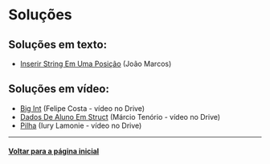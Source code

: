 # Soluções
## Soluções em texto:
- [Inserir String Em Uma Posição](./inserir-string-em-uma-posicao.md) (João Marcos)

## Soluções em vídeo:
- [Big Int](https://drive.google.com/file/d/1PL_8VU4I1FAI-GAp5DRwpkZwGE40JM70/view?usp=sharing) (Felipe Costa - vídeo no Drive)
- [Dados De Aluno Em Struct](https://drive.google.com/file/d/18Je76fCdxZYu1NNpTiIN9DHS4Dx3uabv/view?usp=sharing) (Márcio Tenório - vídeo no Drive)
- [Pilha](https://drive.google.com/file/d/1y3cPpISDFOg1ixGqGpoOBLRSo6ZPRo4j/view?usp=sharing) (Iury Lamonie - vídeo no Drive)

---
#### [Voltar para a página inicial](https://github.com/bti-ufrn/monitoria-itp)
